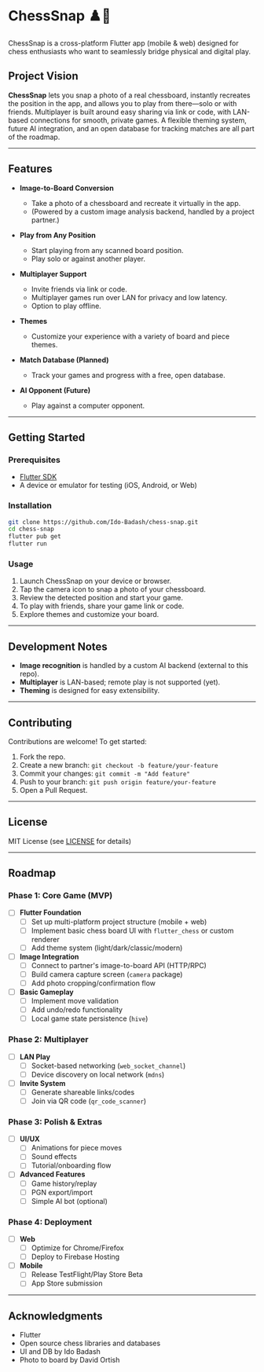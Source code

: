 # ChessSnap ♟️📸

ChessSnap is a cross-platform Flutter app (mobile & web) designed for chess enthusiasts who want to seamlessly bridge physical and digital play.

## Project Vision

**ChessSnap** lets you snap a photo of a real chessboard, instantly recreates the position in the app, and allows you to play from there—solo or with friends. Multiplayer is built around easy sharing via link or code, with LAN-based connections for smooth, private games. A flexible theming system, future AI integration, and an open database for tracking matches are all part of the roadmap.

---

## Features

- **Image-to-Board Conversion**
  - Take a photo of a chessboard and recreate it virtually in the app.
  - (Powered by a custom image analysis backend, handled by a project partner.)

- **Play from Any Position**
  - Start playing from any scanned board position.
  - Play solo or against another player.

- **Multiplayer Support**
  - Invite friends via link or code.
  - Multiplayer games run over LAN for privacy and low latency.
  - Option to play offline.

- **Themes**
  - Customize your experience with a variety of board and piece themes.

- **Match Database (Planned)**
  - Track your games and progress with a free, open database.

- **AI Opponent (Future)**
  - Play against a computer opponent.

---

## Getting Started

### Prerequisites

- [Flutter SDK](https://docs.flutter.dev/get-started/install)
- A device or emulator for testing (iOS, Android, or Web)

### Installation

```bash
git clone https://github.com/Ido-Badash/chess-snap.git
cd chess-snap
flutter pub get
flutter run
```

### Usage

1. Launch ChessSnap on your device or browser.
2. Tap the camera icon to snap a photo of your chessboard.
3. Review the detected position and start your game.
4. To play with friends, share your game link or code.
5. Explore themes and customize your board.

---

## Development Notes

- **Image recognition** is handled by a custom AI backend (external to this repo).
- **Multiplayer** is LAN-based; remote play is not supported (yet).
- **Theming** is designed for easy extensibility.

---

## Contributing

Contributions are welcome! To get started:

1. Fork the repo.
2. Create a new branch: `git checkout -b feature/your-feature`
3. Commit your changes: `git commit -m "Add feature"`
4. Push to your branch: `git push origin feature/your-feature`
5. Open a Pull Request.

---

## License

MIT License (see [LICENSE](LICENSE) for details)

---

## Roadmap

### Phase 1: Core Game (MVP)
- [ ] **Flutter Foundation**
  - [ ] Set up multi-platform project structure (mobile + web)
  - [ ] Implement basic chess board UI with `flutter_chess` or custom renderer
  - [ ] Add theme system (light/dark/classic/modern)
  
- [ ] **Image Integration**
  - [ ] Connect to partner's image-to-board API (HTTP/RPC)
  - [ ] Build camera capture screen (`camera` package)
  - [ ] Add photo cropping/confirmation flow

- [ ] **Basic Gameplay**
  - [ ] Implement move validation
  - [ ] Add undo/redo functionality
  - [ ] Local game state persistence (`hive`)

### Phase 2: Multiplayer
- [ ] **LAN Play**
  - [ ] Socket-based networking (`web_socket_channel`)
  - [ ] Device discovery on local network (`mdns`)
  
- [ ] **Invite System**
  - [ ] Generate shareable links/codes
  - [ ] Join via QR code (`qr_code_scanner`)

### Phase 3: Polish & Extras
- [ ] **UI/UX**
  - [ ] Animations for piece moves
  - [ ] Sound effects
  - [ ] Tutorial/onboarding flow

- [ ] **Advanced Features**
  - [ ] Game history/replay
  - [ ] PGN export/import
  - [ ] Simple AI bot (optional)

### Phase 4: Deployment
- [ ] **Web**
  - [ ] Optimize for Chrome/Firefox
  - [ ] Deploy to Firebase Hosting
  
- [ ] **Mobile**
  - [ ] Release TestFlight/Play Store Beta
  - [ ] App Store submission

---

## Acknowledgments

- Flutter
- Open source chess libraries and databases
- UI and DB by Ido Badash
- Photo to board by David Ortish


